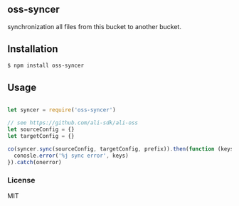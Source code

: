 oss-syncer
---------------

synchronization all files from this bucket to another bucket.

## Installation

```bash
$ npm install oss-syncer
```

## Usage

```js

let syncer = require('oss-syncer')

// see https://github.com/ali-sdk/ali-oss
let sourceConfig = {}
let targetConfig = {}

co(syncer.sync(sourceConfig, targetConfig, prefix)).then(function (keys) {
  conosle.error('%j sync error', keys)  
}).catch(onerror)
```

### License

MIT
